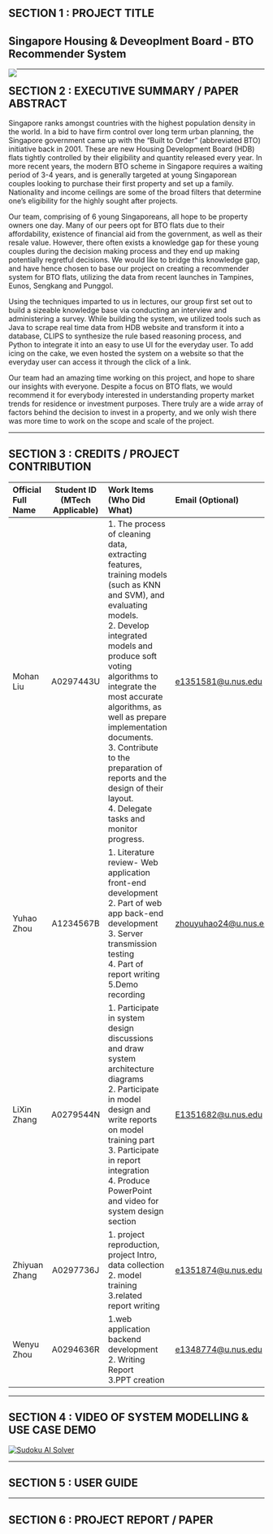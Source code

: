 ## SECTION 1 : PROJECT TITLE
## Singapore Housing & Deveoplment Board - BTO Recommender System

<img src="SystemCode/clips/static/hdb-bto.png"
     style="float: left; margin-right: 0px;" />

---

## SECTION 2 : EXECUTIVE SUMMARY / PAPER ABSTRACT
Singapore ranks amongst countries with the highest population density in the world. In a bid to have firm control over long term urban planning, the Singapore government came up with the “Built to Order” (abbreviated BTO) initiative back in 2001. These are new Housing Development Board (HDB) flats tightly controlled by their eligibility and quantity released every year. In more recent years, the modern BTO scheme in Singapore requires a waiting period of 3-4 years, and is generally targeted at young Singaporean couples looking to purchase their first property and set up a family. Nationality and income ceilings are some of the broad filters that determine one’s eligibility for the highly sought after projects. 


Our team, comprising of 6 young Singaporeans, all hope to be property owners one day. Many of our peers opt for BTO flats due to their affordability, existence of financial aid from the government, as well as their resale value. However, there often exists a knowledge gap for these young couples during the decision making process and they end up making potentially regretful decisions. We would like to bridge this knowledge gap, and have hence chosen to base our project on creating a recommender system for BTO flats, utilizing the data from recent launches in Tampines, Eunos, Sengkang and Punggol. 


Using the techniques imparted to us in lectures, our group first set out to build a sizeable knowledge base via conducting an interview and administering a survey. While building the system, we utilized tools such as Java to scrape real time data from HDB website and transform it into a database, CLIPS to synthesize the rule based reasoning process, and Python to integrate it into an easy to use UI for the everyday user. To add icing on the cake, we even hosted the system on a website so that the everyday user can access it through the click of a link.


Our team had an amazing time working on this project, and hope to share our insights with everyone. Despite a focus on BTO flats, we would recommend it for everybody interested in understanding property market trends for residence or investment purposes. There truly are a wide array of factors behind the decision to invest in a property, and we only wish there was more time to work on the scope and scale of the project. 

---

## SECTION 3 : CREDITS / PROJECT CONTRIBUTION

| Official Full Name  | Student ID (MTech Applicable)  | Work Items (Who Did What) | Email (Optional) |
| :------------ |:---------------:| :-----| :-----|
| Mohan Liu | A0297443U | 1. The process of cleaning data, extracting features, training models (such as KNN and SVM), and evaluating models.<br>2. Develop integrated models and produce soft voting algorithms to integrate the most accurate algorithms, as well as prepare implementation documents.<br>3. Contribute to the preparation of reports and the design of their layout.<br>4. Delegate tasks and monitor progress.| e1351581@u.nus.edu |
| Yuhao Zhou | A1234567B | 1. Literature review- Web application front-end development<br>2. Part of web app back-end development <br>3. Server transmission testing<br>4. Part of report writing 5.Demo recording|zhouyuhao24@u.nus.edu|
| LiXin Zhang | A0279544N | 1. Participate in system design discussions and draw system architecture diagrams<br>2. Participate in model design and write reports on model training part<br>3. Participate in report integration<br>4. Produce PowerPoint and video for system design section| E1351682@u.nus.edu |
| Zhiyuan Zhang | A0297736J | 1. project reproduction, project Intro, data collection<br> 2. model training<br> 3.related report writing| e1351874@u.nus.edu |
| Wenyu Zhou | A0294636R  | 1.web application backend development<br> 2. Writing Report <br>3.PPT creation|e1348774@u.nus.edu |

---


## SECTION 4 : VIDEO OF SYSTEM MODELLING & USE CASE DEMO

[![Sudoku AI Solver](http://img.youtube.com/vi/-AiYLUjP6o8/0.jpg)](https://youtu.be/-AiYLUjP6o8 "Sudoku AI Solver")


---

## SECTION 5 : USER GUIDE


---


## SECTION 6 : PROJECT REPORT / PAPER


